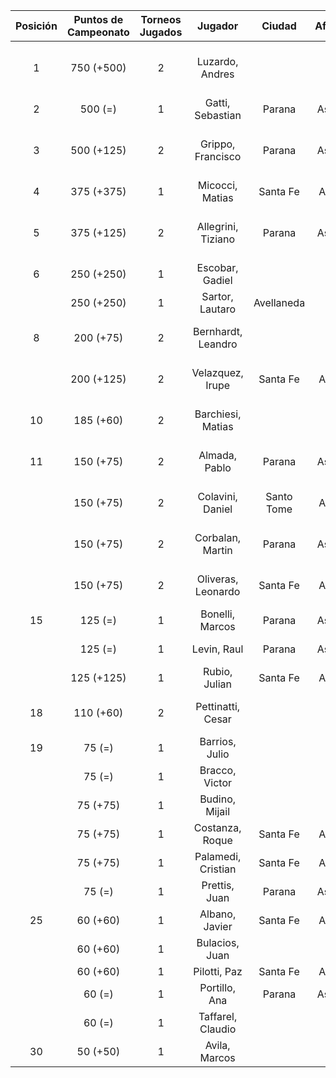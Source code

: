 |  Posición  |  Puntos de Campeonato  |  Torneos Jugados  |      Jugador       |   Ciudad   |  Afiliación  |    Puntos sumados     |
|:----------:|:----------------------:|:-----------------:|:------------------:|:----------:|:------------:|:---------------------:|
|     1      |       750 (+500)       |         2         |  Luzardo, Andres   |            |              | 500 (T02) + 250 (T01) |
|     2      |        500 (=)         |         1         |  Gatti, Sebastian  |   Parana   |   Aspatem    |       500 (T01)       |
|     3      |       500 (+125)       |         2         | Grippo, Francisco  |   Parana   |   Aspatem    | 375 (T01) + 125 (T02) |
|     4      |       375 (+375)       |         1         |  Micocci, Matias   |  Santa Fe  |   AteMeLi    |       375 (T02)       |
|     5      |       375 (+125)       |         2         | Allegrini, Tiziano |   Parana   |   Aspatem    | 250 (T01) + 125 (T02) |
|     6      |       250 (+250)       |         1         |  Escobar, Gadiel   |            |              |       250 (T02)       |
|            |       250 (+250)       |         1         |  Sartor, Lautaro   | Avellaneda |              |       250 (T02)       |
|     8      |       200 (+75)        |         2         | Bernhardt, Leandro |            |              | 125 (T01) + 75 (T02)  |
|            |       200 (+125)       |         2         |  Velazquez, Irupe  |  Santa Fe  |   AteMeLi    | 125 (T02) + 75 (T01)  |
|     10     |       185 (+60)        |         2         | Barchiesi, Matias  |            |              | 125 (T01) + 60 (T02)  |
|     11     |       150 (+75)        |         2         |   Almada, Pablo    |   Parana   |   Aspatem    |  75 (T02) + 75 (T01)  |
|            |       150 (+75)        |         2         |  Colavini, Daniel  | Santo Tome |   AteMeLi    |  75 (T02) + 75 (T01)  |
|            |       150 (+75)        |         2         |  Corbalan, Martin  |   Parana   |   Aspatem    |  75 (T02) + 75 (T01)  |
|            |       150 (+75)        |         2         | Oliveras, Leonardo |  Santa Fe  |   AteMeLi    |  75 (T02) + 75 (T01)  |
|     15     |        125 (=)         |         1         |  Bonelli, Marcos   |   Parana   |   Aspatem    |       125 (T01)       |
|            |        125 (=)         |         1         |    Levin, Raul     |   Parana   |   Aspatem    |       125 (T01)       |
|            |       125 (+125)       |         1         |   Rubio, Julian    |  Santa Fe  |   AteMeLi    |       125 (T02)       |
|     18     |       110 (+60)        |         2         | Pettinatti, Cesar  |            |              |  60 (T02) + 50 (T01)  |
|     19     |         75 (=)         |         1         |   Barrios, Julio   |            |              |       75 (T01)        |
|            |         75 (=)         |         1         |   Bracco, Victor   |            |              |       75 (T01)        |
|            |        75 (+75)        |         1         |   Budino, Mijail   |            |              |       75 (T02)        |
|            |        75 (+75)        |         1         |  Costanza, Roque   |  Santa Fe  |   AteMeLi    |       75 (T02)        |
|            |        75 (+75)        |         1         | Palamedi, Cristian |  Santa Fe  |   AteMeLi    |       75 (T02)        |
|            |         75 (=)         |         1         |   Prettis, Juan    |   Parana   |   Aspatem    |       75 (T01)        |
|     25     |        60 (+60)        |         1         |   Albano, Javier   |  Santa Fe  |   AteMeLi    |       60 (T02)        |
|            |        60 (+60)        |         1         |   Bulacios, Juan   |            |              |       60 (T02)        |
|            |        60 (+60)        |         1         |    Pilotti, Paz    |  Santa Fe  |   AteMeLi    |       60 (T02)        |
|            |         60 (=)         |         1         |   Portillo, Ana    |   Parana   |   Aspatem    |       60 (T01)        |
|            |         60 (=)         |         1         | Taffarel, Claudio  |            |              |       60 (T01)        |
|     30     |        50 (+50)        |         1         |   Avila, Marcos    |            |              |       50 (T02)        |